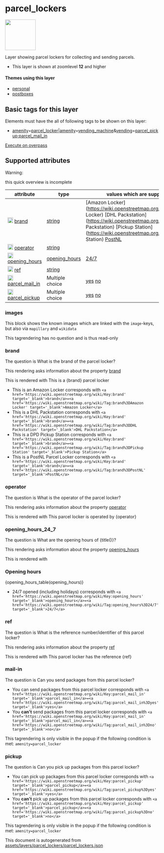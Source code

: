 

 parcel_lockers 
================



<img src='https://mapcomplete.osm.be/square:white;./assets/layers/parcel_lockers/parcel_lockers.svg' height="100px"> 

Layer showing parcel lockers for collecting and sending parcels.






  - This layer is shown at zoomlevel **12** and higher




#### Themes using this layer 





  - [personal](https://mapcomplete.osm.be/personal)
  - [postboxes](https://mapcomplete.osm.be/postboxes)




 Basic tags for this layer 
---------------------------



Elements must have the all of following tags to be shown on this layer:



  - <a href='https://wiki.openstreetmap.org/wiki/Key:amenity' target='_blank'>amenity</a>=<a href='https://wiki.openstreetmap.org/wiki/Tag:amenity%3Dparcel_locker' target='_blank'>parcel_locker</a>|<a href='https://wiki.openstreetmap.org/wiki/Key:amenity' target='_blank'>amenity</a>=<a href='https://wiki.openstreetmap.org/wiki/Tag:amenity%3Dvending_machine' target='_blank'>vending_machine</a>&<a href='https://wiki.openstreetmap.org/wiki/Key:vending' target='_blank'>vending</a>=<a href='https://wiki.openstreetmap.org/wiki/Tag:vending%3Dparcel_pickup;parcel_mail_in' target='_blank'>parcel_pickup;parcel_mail_in</a>


[Execute on overpass](http://overpass-turbo.eu/?Q=%5Bout%3Ajson%5D%5Btimeout%3A90%5D%3B(%20%20%20%20nwr%5B%22amenity%22%3D%22parcel_locker%22%5D(%7B%7Bbbox%7D%7D)%3B%0A%20%20%20%20nwr%5B%22amenity%22%3D%22vending_machine%22%5D%5B%22vending%22%3D%22parcel_pickup%3Bparcel_mail_in%22%5D(%7B%7Bbbox%7D%7D)%3B%0A)%3Bout%20body%3B%3E%3Bout%20skel%20qt%3B)



 Supported attributes 
----------------------



Warning: 

this quick overview is incomplete



attribute | type | values which are supported by this layer
----------- | ------ | ------------------------------------------
[<img src='https://mapcomplete.osm.be/assets/svg/statistics.svg' height='18px'>](https://taginfo.openstreetmap.org/keys/brand#values) [brand](https://wiki.openstreetmap.org/wiki/Key:brand) | [string](../SpecialInputElements.md#string) | [Amazon Locker](https://wiki.openstreetmap.org/wiki/Tag:brand%3DAmazon Locker) [DHL Packstation](https://wiki.openstreetmap.org/wiki/Tag:brand%3DDHL Packstation) [Pickup Station](https://wiki.openstreetmap.org/wiki/Tag:brand%3DPickup Station) [PostNL](https://wiki.openstreetmap.org/wiki/Tag:brand%3DPostNL)
[<img src='https://mapcomplete.osm.be/assets/svg/statistics.svg' height='18px'>](https://taginfo.openstreetmap.org/keys/operator#values) [operator](https://wiki.openstreetmap.org/wiki/Key:operator) | [string](../SpecialInputElements.md#string) | 
[<img src='https://mapcomplete.osm.be/assets/svg/statistics.svg' height='18px'>](https://taginfo.openstreetmap.org/keys/opening_hours#values) [opening_hours](https://wiki.openstreetmap.org/wiki/Key:opening_hours) | [opening_hours](../SpecialInputElements.md#opening_hours) | [24/7](https://wiki.openstreetmap.org/wiki/Tag:opening_hours%3D24/7)
[<img src='https://mapcomplete.osm.be/assets/svg/statistics.svg' height='18px'>](https://taginfo.openstreetmap.org/keys/ref#values) [ref](https://wiki.openstreetmap.org/wiki/Key:ref) | [string](../SpecialInputElements.md#string) | 
[<img src='https://mapcomplete.osm.be/assets/svg/statistics.svg' height='18px'>](https://taginfo.openstreetmap.org/keys/parcel_mail_in#values) [parcel_mail_in](https://wiki.openstreetmap.org/wiki/Key:parcel_mail_in) | Multiple choice | [yes](https://wiki.openstreetmap.org/wiki/Tag:parcel_mail_in%3Dyes) [no](https://wiki.openstreetmap.org/wiki/Tag:parcel_mail_in%3Dno)
[<img src='https://mapcomplete.osm.be/assets/svg/statistics.svg' height='18px'>](https://taginfo.openstreetmap.org/keys/parcel_pickup#values) [parcel_pickup](https://wiki.openstreetmap.org/wiki/Key:parcel_pickup) | Multiple choice | [yes](https://wiki.openstreetmap.org/wiki/Tag:parcel_pickup%3Dyes) [no](https://wiki.openstreetmap.org/wiki/Tag:parcel_pickup%3Dno)




### images 



This block shows the known images which are linked with the `image`-keys, but also via `mapillary` and `wikidata`

This tagrendering has no question and is thus read-only





### brand 



The question is  What is the brand of the parcel locker?

This rendering asks information about the property  [brand](https://wiki.openstreetmap.org/wiki/Key:brand) 

This is rendered with  This is a {brand} parcel locker





  - This is an Amazon Locker  corresponds with  `<a href='https://wiki.openstreetmap.org/wiki/Key:brand' target='_blank'>brand</a>=<a href='https://wiki.openstreetmap.org/wiki/Tag:brand%3DAmazon Locker' target='_blank'>Amazon Locker</a>`
  - This is a DHL Packstation  corresponds with  `<a href='https://wiki.openstreetmap.org/wiki/Key:brand' target='_blank'>brand</a>=<a href='https://wiki.openstreetmap.org/wiki/Tag:brand%3DDHL Packstation' target='_blank'>DHL Packstation</a>`
  - This is a DPD Pickup Station  corresponds with  `<a href='https://wiki.openstreetmap.org/wiki/Key:brand' target='_blank'>brand</a>=<a href='https://wiki.openstreetmap.org/wiki/Tag:brand%3DPickup Station' target='_blank'>Pickup Station</a>`
  - This is a PostNL Parcel Locker  corresponds with  `<a href='https://wiki.openstreetmap.org/wiki/Key:brand' target='_blank'>brand</a>=<a href='https://wiki.openstreetmap.org/wiki/Tag:brand%3DPostNL' target='_blank'>PostNL</a>`




### operator 



The question is  What is the operator of the parcel locker?

This rendering asks information about the property  [operator](https://wiki.openstreetmap.org/wiki/Key:operator) 

This is rendered with  This parcel locker is operated by {operator}





### opening_hours_24_7 



The question is  What are the opening hours of {title()}?

This rendering asks information about the property  [opening_hours](https://wiki.openstreetmap.org/wiki/Key:opening_hours) 

This is rendered with  <h3>Opening hours</h3>{opening_hours_table(opening_hours)}





  - 24/7 opened (including holidays)  corresponds with  `<a href='https://wiki.openstreetmap.org/wiki/Key:opening_hours' target='_blank'>opening_hours</a>=<a href='https://wiki.openstreetmap.org/wiki/Tag:opening_hours%3D24/7' target='_blank'>24/7</a>`




### ref 



The question is  What is the reference number/identifier of this parcel locker?

This rendering asks information about the property  [ref](https://wiki.openstreetmap.org/wiki/Key:ref) 

This is rendered with  This parcel locker has the reference {ref}





### mail-in 



The question is  Can you send packages from this parcel locker?





  - You can send packages from this parcel locker  corresponds with  `<a href='https://wiki.openstreetmap.org/wiki/Key:parcel_mail_in' target='_blank'>parcel_mail_in</a>=<a href='https://wiki.openstreetmap.org/wiki/Tag:parcel_mail_in%3Dyes' target='_blank'>yes</a>`
  - You <b>can't</b> send packages from this parcel locker  corresponds with  `<a href='https://wiki.openstreetmap.org/wiki/Key:parcel_mail_in' target='_blank'>parcel_mail_in</a>=<a href='https://wiki.openstreetmap.org/wiki/Tag:parcel_mail_in%3Dno' target='_blank'>no</a>`


This tagrendering is only visible in the popup if the following condition is met: `amenity=parcel_locker`



### pickup 



The question is  Can you pick up packages from this parcel locker?





  - You can pick up packages from this parcel locker  corresponds with  `<a href='https://wiki.openstreetmap.org/wiki/Key:parcel_pickup' target='_blank'>parcel_pickup</a>=<a href='https://wiki.openstreetmap.org/wiki/Tag:parcel_pickup%3Dyes' target='_blank'>yes</a>`
  - You <b>can't</b> pick up packages from this parcel locker  corresponds with  `<a href='https://wiki.openstreetmap.org/wiki/Key:parcel_pickup' target='_blank'>parcel_pickup</a>=<a href='https://wiki.openstreetmap.org/wiki/Tag:parcel_pickup%3Dno' target='_blank'>no</a>`


This tagrendering is only visible in the popup if the following condition is met: `amenity=parcel_locker` 

This document is autogenerated from [assets/layers/parcel_lockers/parcel_lockers.json](https://github.com/pietervdvn/MapComplete/blob/develop/assets/layers/parcel_lockers/parcel_lockers.json)